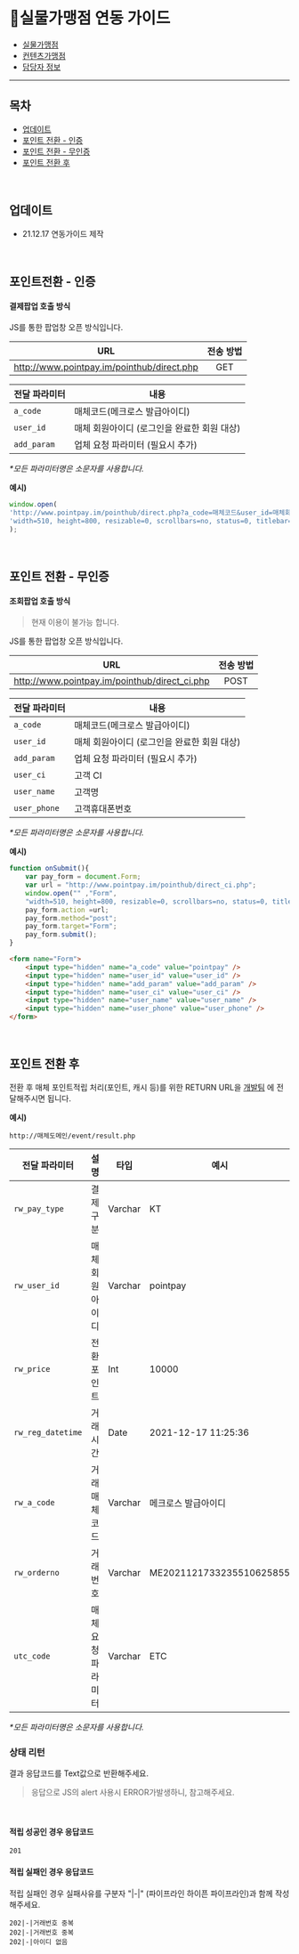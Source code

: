# 📝실물가맹점 연동 가이드

- [실물가맹점](#실물가맹점-연동-가이드)   
- [컨텐츠가맹점](#)   
- [담당자 정보](#)   

---

## 목차
- [업데이트](#업데이트)   
- [포인트 전환 - 인증](#포인트전환---인증)   
- [포인트 전환 - 무인증](#포인트-전환---무인증)   
- [포인트 전환 후](#포인트-전환-후)   

<br/>

## 업데이트
- 21.12.17 연동가이드 제작

<br/>

## 포인트전환 - 인증

#### 결제팝업 호출 방식

JS를 통한 팝업창 오픈 방식입니다.

|URL|전송 방법|
|------|:---:|
|http://www.pointpay.im/pointhub/direct.php|GET|

|전달 파라미터|내용|
|------|---|
|`a_code`|매체코드(메크로스 발급아이디)|
|`user_id`|매체 회원아이디 (로그인을 완료한 회원 대상)|
|`add_param`|업체 요청 파라미터 (필요시 추가)|


 _*모든 파라미터명은 소문자를 사용합니다._


 **예시)**
 ```js
 window.open(
 'http://www.pointpay.im/pointhub/direct.php?a_code=매체코드&user_id=매체회원아이디', 
 'width=510, height=800, resizable=0, scrollbars=no, status=0, titlebar=0, toolbar=0, left=435, top=100' 
 );
 ```
<br/>

## 포인트 전환 - 무인증

#### 조회팝업 호출 방식

> 현재 이용이 불가능 합니다.

JS를 통한 팝업창 오픈 방식입니다.

|URL|전송 방법|
|------|:---:|
|http://www.pointpay.im/pointhub/direct_ci.php|POST|

|전달 파라미터|내용|
|------|---|
|`a_code`|매체코드(메크로스 발급아이디)|
|`user_id`|매체 회원아이디 (로그인을 완료한 회원 대상)|
|`add_param`|업체 요청 파라미터 (필요시 추가)|
|`user_ci`|고객 CI|
|`user_name`|고객명|
|`user_phone`|고객휴대폰번호|


 _*모든 파라미터명은 소문자를 사용합니다._


 **예시)**
```js
function onSubmit(){
    var pay_form = document.Form;
    var url = "http://www.pointpay.im/pointhub/direct_ci.php";
    window.open("" ,"Form", 
    "width=510, height=800, resizable=0, scrollbars=no, status=0, titlebar=0, toolbar=0, left=435, top=100"); 
    pay_form.action =url; 
    pay_form.method="post";
    pay_form.target="Form";
    pay_form.submit();
}
```
```html
<form name="Form">
    <input type="hidden" name="a_code" value="pointpay" />
    <input type="hidden" name="user_id" value="user_id" />
    <input type="hidden" name="add_param" value="add_param" />
    <input type="hidden" name="user_ci" value="user_ci" />
    <input type="hidden" name="user_name" value="user_name" />
    <input type="hidden" name="user_phone" value="user_phone" />
</form>
```
<br/>

## 포인트 전환 후

전환 후 매체 포인트적립 처리(포인트, 캐시 등)를 위한 RETURN URL을
[개발팀]() 에 전달해주시면 됩니다.


 **예시)**
```
http://매체도메인/event/result.php
```

|전달 파라미터|설명|타입|예시|
|------|--------|------|------|
|`rw_pay_type`|결제구분|Varchar|KT|
|`rw_user_id`|매체 회원아이디|Varchar|pointpay
|`rw_price`|전환포인트|Int|10000
|`rw_reg_datetime`|거래시간|Date|2021-12-17 11:25:36
|`rw_a_code`|거래매체코드|Varchar|메크로스 발급아이디
|`rw_orderno`|거래번호|Varchar|ME2021121733235510625855
|`utc_code`|매체 요청파라미터|Varchar|ETC

 _*모든 파라미터명은 소문자를 사용합니다._

### 상태 리턴

결과 응답코드를 Text값으로 반환해주세요.   
> 응답으로 JS의 alert 사용시 ERROR가발생하니, 참고해주세요.    
   
</br>

#### 적립 성공인 경우 응답코드
```
201
```

#### 적립 실패인 경우 응답코드 

적립 실패인 경우 실패사유를 구분자 "|-|" (파이프라인 하이픈 파이프라인)과 함께 작성해주세요.   
```
202|-|거래번호 중복
202|-|거래번호 중복   
202|-|아이디 없음
```



